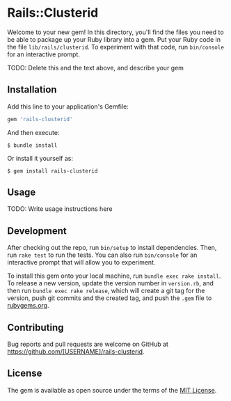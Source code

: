 # Rails::Clusterid

Welcome to your new gem! In this directory, you'll find the files you need to be able to package up your Ruby library into a gem. Put your Ruby code in the file `lib/rails/clusterid`. To experiment with that code, run `bin/console` for an interactive prompt.

TODO: Delete this and the text above, and describe your gem

## Installation

Add this line to your application's Gemfile:

```ruby
gem 'rails-clusterid'
```

And then execute:

    $ bundle install

Or install it yourself as:

    $ gem install rails-clusterid

## Usage

TODO: Write usage instructions here

## Development

After checking out the repo, run `bin/setup` to install dependencies. Then, run `rake test` to run the tests. You can also run `bin/console` for an interactive prompt that will allow you to experiment.

To install this gem onto your local machine, run `bundle exec rake install`. To release a new version, update the version number in `version.rb`, and then run `bundle exec rake release`, which will create a git tag for the version, push git commits and the created tag, and push the `.gem` file to [rubygems.org](https://rubygems.org).

## Contributing

Bug reports and pull requests are welcome on GitHub at https://github.com/[USERNAME]/rails-clusterid.

## License

The gem is available as open source under the terms of the [MIT License](https://opensource.org/licenses/MIT).
